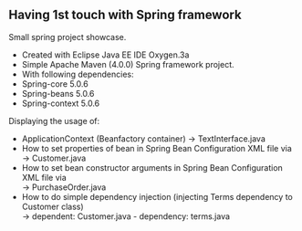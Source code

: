 ## Having 1st touch with Spring framework
Small spring project showcase.

 * Created with Eclipse Java EE IDE Oxygen.3a
 * Simple Apache Maven (4.0.0)  Spring framework project.
 * With following dependencies:
 * Spring-core 5.0.6
 * Spring-beans 5.0.6
 * Spring-context 5.0.6
 
 Displaying the usage of:
 
 * ApplicationContext (Beanfactory container)
  -> TextInterface.java
 * How to set properties of bean in Spring Bean Configuration XML file via <property>
  -> Customer.java
 * How to set bean constructor arguments in Spring Bean Configuration XML file via <constructor-arg>		
  -> PurchaseOrder.java
 * How to do simple dependency injection (injecting Terms dependency to Customer class)					
  -> dependent: Customer.java - dependency: terms.java
